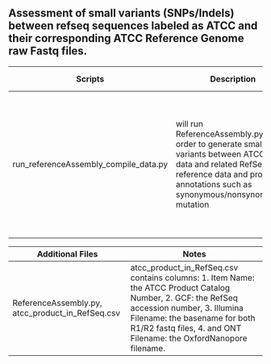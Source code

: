 ## Assessment of small variants (SNPs/Indels) between refseq sequences labeled as ATCC and their corresponding ATCC Reference Genome raw Fastq files.

Scripts | Description | Software Dependencies
--------|-------------|----------------------
run_referenceAssembly_compile_data.py | will run ReferenceAssembly.py in order to generate small variants between ATCC read data and related RefSeq reference data and provide annotations such as synonymous/nonsynonymous mutation | `python version 3.6.8`, `Qualimap v.2.2.1`, `BWA version 0.7.17`, `samtools version 1.9`, `GATK version 4.0.8.1`, `Java`, `VEP version 95.1`, `tabix version 1.10.2`, `bcftools version 1.9`

Additional Files | Notes
-----------------|------
| ReferenceAssembly.py, atcc_product_in_RefSeq.csv | atcc_product_in_RefSeq.csv contains columns: 1. Item Name: the ATCC Product Catalog Number, 2. GCF: the RefSeq accession number, 3. Illumina Filename: the basename for both R1/R2 fastq files, 4. and ONT Filename: the OxfordNanopore filename.
